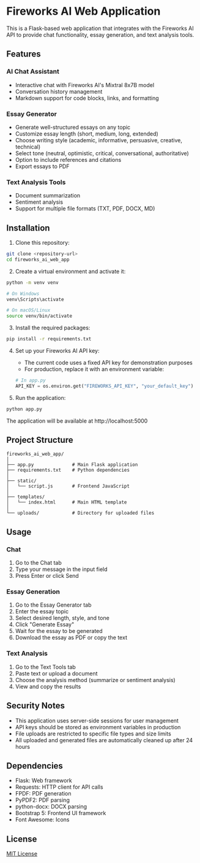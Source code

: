 # Fireworks AI Web Application

This is a Flask-based web application that integrates with the Fireworks AI API to provide chat functionality, essay generation, and text analysis tools.

## Features

### AI Chat Assistant
- Interactive chat with Fireworks AI's Mixtral 8x7B model
- Conversation history management
- Markdown support for code blocks, links, and formatting

### Essay Generator
- Generate well-structured essays on any topic
- Customize essay length (short, medium, long, extended)
- Choose writing style (academic, informative, persuasive, creative, technical)
- Select tone (neutral, optimistic, critical, conversational, authoritative)
- Option to include references and citations
- Export essays to PDF

### Text Analysis Tools
- Document summarization
- Sentiment analysis
- Support for multiple file formats (TXT, PDF, DOCX, MD)

## Installation

1. Clone this repository:
```bash
git clone <repository-url>
cd fireworks_ai_web_app
```

2. Create a virtual environment and activate it:
```bash
python -m venv venv

# On Windows
venv\Scripts\activate

# On macOS/Linux
source venv/bin/activate
```

3. Install the required packages:
```bash
pip install -r requirements.txt
```

4. Set up your Fireworks AI API key:
   - The current code uses a fixed API key for demonstration purposes
   - For production, replace it with an environment variable:
   ```python
   # In app.py
   API_KEY = os.environ.get("FIREWORKS_API_KEY", "your_default_key")
   ```

5. Run the application:
```bash
python app.py
```

The application will be available at http://localhost:5000

## Project Structure

```
fireworks_ai_web_app/
│
├── app.py              # Main Flask application
├── requirements.txt    # Python dependencies
│
├── static/
│   └── script.js       # Frontend JavaScript
│
├── templates/
│   └── index.html      # Main HTML template
│
└── uploads/            # Directory for uploaded files
```

## Usage

### Chat
1. Go to the Chat tab
2. Type your message in the input field
3. Press Enter or click Send

### Essay Generation
1. Go to the Essay Generator tab
2. Enter the essay topic
3. Select desired length, style, and tone
4. Click "Generate Essay"
5. Wait for the essay to be generated
6. Download the essay as PDF or copy the text

### Text Analysis
1. Go to the Text Tools tab
2. Paste text or upload a document
3. Choose the analysis method (summarize or sentiment analysis)
4. View and copy the results

## Security Notes

- This application uses server-side sessions for user management
- API keys should be stored as environment variables in production
- File uploads are restricted to specific file types and size limits
- All uploaded and generated files are automatically cleaned up after 24 hours

## Dependencies

- Flask: Web framework
- Requests: HTTP client for API calls
- FPDF: PDF generation
- PyPDF2: PDF parsing
- python-docx: DOCX parsing
- Bootstrap 5: Frontend UI framework
- Font Awesome: Icons

## License

[MIT License](LICENSE)